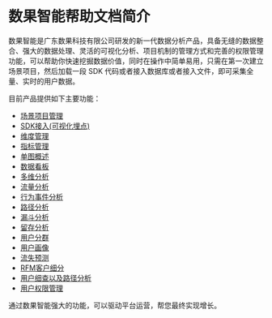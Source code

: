 # 数果智能帮助文档简介

数果智能是广东数果科技有限公司研发的新一代数据分析产品，具备无缝的数据整合、强大的数据处理、灵活的可视化分析、项目机制的管理方式和完善的权限管理功能，可以帮助你快速挖掘数据价值，同时在操作中简单易用，只需在第一次建立场景项目，然后加载一段 SDK 代码或者接入数据库或者接入文件，即可采集全量、实时的用户数据。

目前产品提供如下主要功能：

* [场景项目管理](/project-management.md)
* [SDK接入(可视化埋点)](project-management.md#sdk-access)
* [维度管理](dimension-management.md)
* [指标管理](indicator-management.md)
* [单图概述](analytics/slices&board.md#slices)
* [数据看板](analytics/slices&board.md#board)
* [多维分析](analytics/data-index.md)
* [流量分析](analytics/traffic.md)
* [行为事件分析](insight-application/behavior-event.md)
* [路径分析](analytics/path.md)
* [漏斗分析](analytics/funnel.md)
* [留存分析](analytics/retation.md)
* [用户分群](usergroup/README.md)
* [用户画像](insight-application/user-portrait.md)
* [流失预测](insight-application/loss-analysis.md)
* [RFM客户细分](rfm/intro.md)
* [用户细查以及路径分析](usergroup/insight.md)
* [用户权限管理](mana-company.md)

通过数果智能强大的功能，可以驱动平台运营，帮您最终实现增长。

